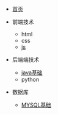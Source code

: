 <!-- 侧边栏 -->
* [首页](README.md)
<!-- * [操作指南](guide.md) -->


* 前端技术
    * html
        <!-- * [html](html/html/html.md) -->
    * css
        <!-- * [css](html/css/css.md) -->
    * [js](html/js/)
        <!-- * [js](html/js/js.md) -->


* 后端端技术
    * [java基础](java/java/java基础/java01.md)
    * python

* 数据库
    
    * [MYSQL基础](mysql/mysql基础/mysql01.md)